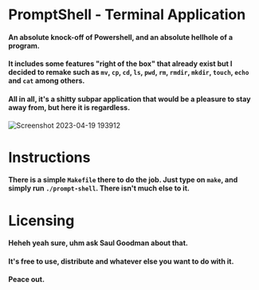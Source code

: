# PromptShell - Terminal Application
#### An absolute knock-off of Powershell, and an absolute hellhole of a program.

#### It includes some features "right of the box" that already exist but I decided to remake such as `mv`, `cp`, `cd`, `ls`, `pwd`, `rm`, `rmdir`, `mkdir`, `touch`, `echo` and `cat` among others.

#### All in all, it's a shitty subpar application that would be a pleasure to stay away from, but here it is regardless.

![Screenshot 2023-04-19 193912](https://user-images.githubusercontent.com/79524490/233142854-356d69ad-0898-4661-a512-aea50927bdef.png)

# Instructions
#### There is a simple `Makefile` there to do the job. Just type on `make`, and simply run `./prompt-shell`. There isn't much else to it.

# Licensing
#### Heheh yeah sure, uhm ask Saul Goodman about that. 

#### It's free to use, distribute and whatever else you want to do with it. 

#### Peace out.
